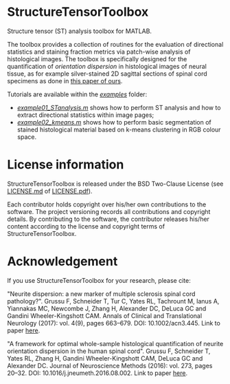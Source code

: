 # StructureTensorToolbox
Structure tensor (ST) analysis toolbox for MATLAB.

The toolbox provides a collection of routines for the evaluation of directional statistics and staining fraction metrics via patch-wise analysis of histological images. The toolbox is specifically designed for the quantification of *orientation dispersion* in histological images of neural tissue, as for example silver-stained 2D sagittal sections of spinal cord specimens as done in [this paper of ours](http://doi.org/10.1002/acn3.445). 

Tutorials are available within the [*examples*](https://github.com/fragrussu/StructureTensorToolbox/tree/master/examples) folder:
* [*example01_STanalysis.m*](https://github.com/fragrussu/StructureTensorToolbox/blob/master/examples/example01_STanalysis.m) shows how to perform ST analysis and how to extract directional statistics within image pages;
* [*example02_kmeans.m*](https://github.com/fragrussu/StructureTensorToolbox/blob/master/examples/example02_kmeans.m) shows how to perform basic segmentation of stained histological material based on k-means clustering in RGB colour space.

# License information 
StructureTensorToolbox is released under the BSD Two-Clause License (see [LICENSE.md](https://github.com/fragrussu/StructureTensorToolbox/blob/master/LICENSE.md) of [LICENSE.pdf](https://github.com/fragrussu/StructureTensorToolbox/blob/master/LICENSE.pdf)).

Each contributor holds copyright over his/her own contributions to the software. The project versioning records all contributions and copyright details. 
By contributing to the software, the contributor releases his/her content according to the license and copyright terms of StructureTensorToolbox.

# Acknowledgement
If you use StructureTensorToolbox for your research, please cite:

"Neurite dispersion: a new marker of multiple sclerosis spinal cord pathology?". Grussu F, Schneider T, Tur C, Yates RL, Tachrount M, Ianus A, Yiannakas MC, Newcombe J, Zhang H, Alexander DC, DeLuca GC and Gandini Wheeler-Kingshott CAM. Annals of Clinical and Translational Neurology (2017): vol. 4(9), pages 663–679. DOI: 10.1002/acn3.445. Link to paper [here](http://doi.org/10.1002/acn3.445).

"A framework for optimal whole-sample histological quantification of neurite orientation dispersion in the human spinal cord". Grussu F,  Schneider T,  Yates RL,  Zhang H,  Gandini Wheeler-Kingshott CAM, DeLuca GC and Alexander DC. Journal of Neuroscience Methods (2016): vol. 273, pages 20–32. DOI: 10.1016/j.jneumeth.2016.08.002. Link to paper [here](http://doi.org/10.1016/j.jneumeth.2016.08.002).

